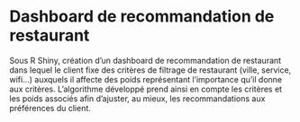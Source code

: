 # Dashboard de recommandation de restaurant

Sous R Shiny, création d’un dashboard de recommandation de restaurant dans lequel le client fixe des critères de filtrage de restaurant (ville, service, wifi…) auxquels il affecte des poids représentant l’importance qu’il donne aux critères. L’algorithme développé prend ainsi en compte les critères et les poids associés afin d’ajuster, au mieux, les recommandations aux préférences du client.

